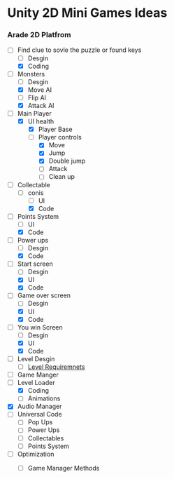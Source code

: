 
# Unity 2D Mini Games Ideas

### Arade 2D Platfrom
- [ ] Find clue to sovle the puzzle or found keys
	- [ ] Desgin 
	- [x] Coding
- [ ] Monsters
	- [ ] Desgin
	- [x] Move AI
	- [ ] Flip AI
	- [x] Attack AI 	
- [ ] Main Player 
	- [x] UI health
        - [x] Player Base
        - [ ] Player controls
        	- [x] Move
        	- [x] Jump
        	- [x] Double jump
        	- [ ] Attack 	
        	- [ ] Clean up
- [ ] Collectable
	- [ ] conis
		- [ ] UI
		- [x] Code 
- [ ] Points System
	- [ ] UI
	- [x] Code
- [ ] Power ups
	- [ ] Desgin
	- [x] Code
- [ ] Start screen
   - [ ] Desgin
   - [x] UI
   - [x] Code
- [ ] Game over screen
   - [ ] Desgin
   - [x] UI
   - [x] Code
- [ ] You win Screen
   - [ ] Desgin
   - [x] UI
   - [x] Code
- [ ] Level Desgin
	- [ ] 	[Level Requiremnets](https://github.com/DangerousDaniel/Arcade2DCookingPlatformer/blob/Benjamin/levelDesignReq.md)
- [ ] Game Manger
- [ ] Level Loader
	- [x] Coding
	- [ ] Animations
- [x] Audio Manager
- [ ] Universal Code
	- [ ]  Pop Ups
	- [ ]  Power Ups
	- [ ]  Collectables
	- [ ]  Points System
- [ ] Optimization
	- [ ] Game Manager Methods	

	
	

	
	
	

